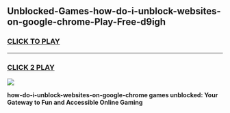 
## Unblocked-Games-how-do-i-unblock-websites-on-google-chrome-Play-Free-d9igh
<h3>
<a href="https://premium76.site?title=how-do-i-unblock-websites-on-google-chrome&ref=21A">CLICK TO PLAY</a></h3>
<hr>

<h3>
<a href="https://premium76.site?title=how-do-i-unblock-websites-on-google-chrome&ref=21A">CLICK 2 PLAY</a>
  
</h3>

<a href="https://premium76.site?title=how-do-i-unblock-websites-on-google-chrome&ref=21A"><img src="https://clearcache.store/games.png"></a>


**how-do-i-unblock-websites-on-google-chrome games unblocked: Your Gateway to Fun and Accessible Online Gaming**
